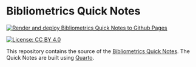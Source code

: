 # Bibliometrics Quick Notes

<!-- badges: start -->

[![Render and deploy Bibliometrics Quick Notes to Github Pages](https://github.com/bibliometrics-quick-notes/bibliometrics-quick-notes.github.io/actions/workflows/build-quick-notes.yaml/badge.svg)](https://github.com/bibliometrics-quick-notes/bibliometrics-quick-notes.github.io/actions/workflows/build-quick-notes.yaml)

[![License: CC BY 4.0](https://img.shields.io/badge/License-CC_BY_4.0-lightgrey.svg)](https://creativecommons.org/licenses/by/4.0/)

<!-- badges: end -->

This repository contains the source of the [Bibliometrics Quick Notes](https://bibliometrics-quick-notes.github.io/).
The Quick Notes are built using [Quarto](https://quarto.org/).
